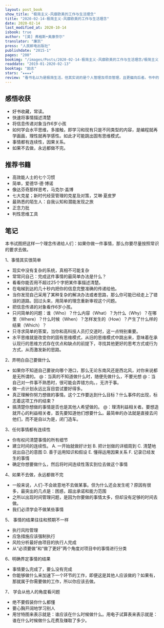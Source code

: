 ```yaml
---
layout: post_book
show_title: "极简主义-风靡欧美的工作与生活理念"
title: "2020-02-14-极简主义-风靡欧美的工作与生活理念"
date: 2020-02-14
last_modified_at: 2020-10-14
isbook: true
author: "[英] 弗格斯•奥康奈尔"
translator: "廉凯"
press: "人⺠邮电出版社"
publishdate: "2015-1"
pages: "200"
bookimg: "/images/Posts/2020-02-14-极简主义-风靡欧美的工作与生活理念/极简主义.jpg"
readdate: "2019-01-2020-02-13"
booktag: "励志"
stars: "★★★★" 
review: "看书名以为是极简生活，但其实说的是个人管理及项目管理，且更偏向后者。书中的七个理念很简单也是常识，但实践起来并不会简单，且往往被我们忽略。涉及的内容也很多，需要慢慢消化并运用，每个理念都值得细细品味，对生活和工作上都有帮助，再次强调，忘记书名。"
---
```


## 感悟收获

- 好书收藏，常读。  
- 快速将事情描述清楚
- 将信息传递对象当作6岁小孩
- 如何学会水平思维，多接触，即学习和现有只是不同类型的内容，是编程就再学画画，理性就再学感性。如此才可能跳出固有思维模式。
- 事情都有连续性，因果关系。
- 如果不去做，永远都做不完。


<!--more-->


## 推荐书籍

- 高效能人士的七个习惯
- 简单，爱德华·德·博诺
- 像达芬奇那样思考，⻢克尔·盖博
- 七大克星；新时代经营管理的克星及对策，艾琳·夏皮罗
- 最熟悉的陌生人：自我认知和潜能发现之旅
- 正念力批
- 判性思维工具


## 笔记

本书试图把这样一个理念传递给人们：如果你做一件事情，那么你要尽量按照常识的要求去做。

1、事情其实很简单
- 现实中没有复杂的系统，真相不可能复杂
- 常常问自己：完成这件事情的最简单办法是什么？
- 看看你能否用不超过25个字把某件事描述清楚。
- 在电梯到达的几十秒内把你的信息完整准确的传递给他。
- 当你发现自己采用了某种复杂的解决办法或者思路，那么你可能已经走上了错误的道路。回过头来，用简单的理念重新审视这个问题。
- 把信息传递的对象看作6岁小孩。
- 只问简单的问题：谁（Who）？什么内容（What）？为什么（Why）？在哪里（Where）？什么时候（When）？怎样发生的（How）？产生了什么样的结果（Which）？
- 只寻求简单的答案，当你和高科技人员打交道时，这一点特别重要。
- 水平思维就是改变你的固有思维模式，从旧的思维模式中跳出来，意味着在承认现行的思维方式存在优点和缺点的前提下，寻找其他更好的思考方式或行为方式，从而激发新的思路。

2、弄明白自己要做什么
- 如果你不知道自己要驶向哪个港口，那么无论东南⻛还是⻄北⻛，对你来说都是无所谓的。
@：当真的不知道做什么时，随便先做什么，不要光想
@：当自己对一件事不熟悉时，很可能会弄错方向。，无济于事。
- 做一点计划永远比盲目尝试要好得多。
- 真正理解你努力想做的事情。这个工作要达到什么目标？什么事件的出现，标志着这项工作的结束？
- 搞清楚你想做的事情是否也是其他人希望做的。
@：理清利益相关者。要想造就开心的利益相关者，首先要知道他们想要什么。最简单的办法就是直接去问他们，而不是自以为是，闭⻔造⻋。

3、任何事情都有连续性
- 你有权问清楚事情的所有细节
- 建立时间的连续性。
     A. 一开始就做好计划
	 B. 把计划做的详细周到
	 C. 清楚地说出自己的意图
	 D. 善于运用知识和假设
	 E. 懂得运用因果关系
	 F. 记录已经发生的事情
- 确定你想要做什么，然后将时间连续性落实到位去做这个事情

4、如果不去做，永远都做不完
- 一般来说，人们-不会故意地不去做某事。但为什么还会发生呢？原因有很多，最突出的几点是：困惑，超出承诺和能力范围
- 之所以出现时间管理问题，是因为你要做的事情太多，但却没有足够的时间去做。
- 我们必须学会不做某些事情

5、 事情的结果往往和预期不一样
- 执行⻛险管理
- 应急措施应该强制执行
- ⻛险分析最好由项目的执行人完成
- 从“必须要做”和“做了更好”两个⻆度对项目中的事情进行分类

6、明确界定事情的结果
- 事情要么完成了，要么没有完成
- 你能够做什么来加速下一个环节的工作，即便这是其他人应该做的？如果有，那就属于你需要做的工作，所以你应该去做。

7、 学会从他人的⻆度看问题
- 绝不要假装你什么都懂
- 要心胸开阔地学习别人
- 用甘特图来表示就是：谁应该在什么时候做什么。用电子试算表来表示就是：谁在什么时候做什么花费及赚取了多少。
